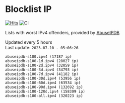 # Blocklist IP

[![Hits](https://hits.seeyoufarm.com/api/count/incr/badge.svg?url=https%3A%2F%2Fgithub.com%2Fborestad%2Fblocklist-ip%2F&count_bg=%2379C83D&title_bg=%23555555&icon=&icon_color=%23E7E7E7&title=hits&edge_flat=false)](https://hits.seeyoufarm.com)  ![CI](https://img.shields.io/github/workflow/status/borestad/blocklist-ip/CI?style=flat-square)

Lists with worst IPv4 offenders, provided by [AbuseIPDB](https://www.abuseipdb.com/)

<!-- FOOTER-PLACEHOLDER -->
Updated every 5 hours<br>
Last update: `2023-07-10 - 05:06:26`
```
abuseipdb-s100.ipv4 (17187 ip)
abuseipdb-s100-1d.ipv4 (28027 ip)
abuseipdb-s100-2d.ipv4 (32059 ip)
abuseipdb-s100-3d.ipv4 (34793 ip)
abuseipdb-s100-7d.ipv4 (41182 ip)
abuseipdb-s100-30d.ipv4 (53956 ip)
abuseipdb-s100-60d.ipv4 (63534 ip)
abuseipdb-s100-90d.ipv4 (132692 ip)
abuseipdb-s100-120d.ipv4 (158309 ip)
abuseipdb-s100-all.ipv4 (320223 ip)
```
